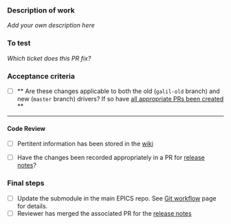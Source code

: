 ### Description of work

*Add your own description here*

### To test

*Which ticket does this PR fix?*

### Acceptance criteria

- [ ] ** Are these changes applicable to both the old (`galil-old` branch) and new (`master` branch) drivers? If so have [all appropriate PRs been created](https://isiscomputinggroup.github.io/ibex_developers_manual/specific_iocs/motors/galil/Updating-old-galil-driver.html) ** 

---

#### Code Review

- [ ] Pertitent information has been stored in the [wiki](https://isiscomputinggroup.github.io/ibex_developers_manual/specific_iocs/motors/Galil.html)
- [ ] Have the changes been recorded appropriately in a PR for [release notes](https://github.com/ISISComputingGroup/IBEX/blob/master/release_notes/ReleaseNotes_Upcoming.md)?


### Final steps

- [ ] Update the submodule in the main EPICS repo. See [Git workflow](https://isiscomputinggroup.github.io/ibex_developers_manual/processes/git_and_github/Git-workflow.html) page for details.
- [ ] Reviewer has merged the associated PR for the [release notes](https://github.com/ISISComputingGroup/IBEX/blob/master/release_notes/ReleaseNotes_Upcoming.md)
